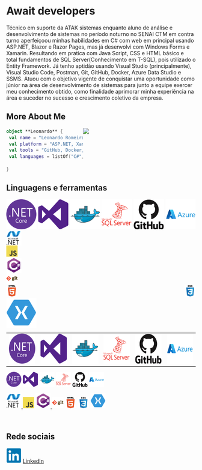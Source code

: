 # Await developers

Técnico em suporte da ATAK sistemas enquanto aluno de análise e desenvolvimento de sistemas no período noturno no SENAI CTM em contra turno aperfeiçoou minhas habilidades em C# com web em principal usando ASP.NET, Blazor e Razor Pages, mas já desenvolvi com Windows Forms e Xamarin. Resultando em pratica com Java Script, CSS e HTML básico e total fundamentos de SQL Server(Conhecimento em T-SQL), pois utilizado o Entity Framework. Já tenho aptidão usando Visual Studio (principalmente), Visual Studio Code, Postman, Git, GitHub, Docker, Azure Data Studio e SSMS. Atuou com o objetivo vigente de conquistar uma oportunidade como júnior na área de desenvolvimento de sistemas para junto a equipe exercer meu conhecimento obtido, como finalidade aprimorar minha experiência na área e suceder no sucesso e crescimento coletivo da empresa.

## More About Me

<img align="right" width="300" src="https://i2.wp.com/allhtaccess.info/wp-content/uploads/2018/03/programming.gif?fit=1281%2C716&ssl=1" />

```kotlin
object **Leonardo** {
 val name = "Leonardo Romeiro"
 val platform = "ASP.NET, Xamarin"
 val tools = "GitHub, Docker, PostMan, Visual Studio, Visual Studio Code, Azure Data Studio "
 val languages = listOf("C#", "Python", "JavaScript", "PHP", "T-SQL")

}
```

## Linguagens e ferramentas

<div style="display: flex; justify-content: space-between; align-items: center;">
  <div><img height="80" src="https://raw.githubusercontent.com/devicons/devicon/master/icons/dotnetcore/dotnetcore-original.svg"></div>
  <div><img height="80" src="https://raw.githubusercontent.com/devicons/devicon/master/icons/visualstudio/visualstudio-plain.svg"></div>
  <div><img height="80" src="https://raw.githubusercontent.com/devicons/devicon/master/icons/docker/docker-original.svg"></div>
  <div><img height="80" src="https://github.com/devicons/devicon/blob/master/icons/microsoftsqlserver/microsoftsqlserver-plain-wordmark.svg"></div>
  <div><img height="80" src="https://github.com/devicons/devicon/blob/master/icons/github/github-original-wordmark.svg"></div>
  <div><img height="80" src="https://github.com/devicons/devicon/blob/master/icons/azure/azure-original-wordmark.svg"></div>
</div>

<a href="https://dotnet.microsoft.com/" target="_blank" style="display: flex; align-items: center;">
  <img height="40" src="https://raw.githubusercontent.com/devicons/devicon/master/icons/dot-net/dot-net-original-wordmark.svg" alt="dotnet">
</a>

<div style="display: flex; align-items: center;">
  <code><img height="30" src="https://raw.githubusercontent.com/github/explore/80688e429a7d4ef2fca1e82350fe8e3517d3494d/topics/javascript/javascript.png"></code>
</div>

<a href="https://www.w3schools.com/cs/" target="_blank" style="display: flex; align-items: center;">
  <img height="40" src="https://raw.githubusercontent.com/devicons/devicon/master/icons/csharp/csharp-original.svg" alt="csharp">
</a>

<div style="display: flex; align-items: center;">
  <code><img height="30" src="https://raw.githubusercontent.com/github/explore/80688e429a7d4ef2fca1e82350fe8e3517d3494d/topics/git/git.png"></code>
</div>

<div style="display: flex; justify-content: space-between; align-items: center;">
  <code><img height="30" src="https://raw.githubusercontent.com/github/explore/80688e429a7d4ef2fca1e82350fe8e3517d3494d/topics/html/html.png"></code>
  <code><img height="30" src="https://raw.githubusercontent.com/github/explore/80688e429a7d4ef2fca1e82350fe8e3517d3494d/topics/css/css.png"></code>
</div>

<div style="display: flex; align-items: center;">
  <img height="80" src="https://github.com/devicons/devicon/blob/master/icons/xamarin/xamarin-original.svg">
</div>




<table>
  <tr>
    <td><img height="80" src="https://raw.githubusercontent.com/devicons/devicon/master/icons/dotnetcore/dotnetcore-original.svg"></td>
    <td><img height="80" src="https://raw.githubusercontent.com/devicons/devicon/master/icons/visualstudio/visualstudio-plain.svg"></td>
    <td><img height="80" src="https://raw.githubusercontent.com/devicons/devicon/master/icons/docker/docker-original.svg"></td>
    <td><img height="80" src="https://github.com/devicons/devicon/blob/master/icons/microsoftsqlserver/microsoftsqlserver-plain-wordmark.svg"></td>
    <td><img height="80" src="https://github.com/devicons/devicon/blob/master/icons/github/github-original-wordmark.svg"></td>
    <td><img height="80" src="https://github.com/devicons/devicon/blob/master/icons/azure/azure-original-wordmark.svg"></td>
  </tr>
</table>


<img height="40" src="https://raw.githubusercontent.com/devicons/devicon/master/icons/dotnetcore/dotnetcore-original.svg">
<img height="40" src="https://raw.githubusercontent.com/devicons/devicon/master/icons/visualstudio/visualstudio-plain.svg">
<img height="40" src="https://raw.githubusercontent.com/devicons/devicon/master/icons/docker/docker-original.svg">
<img height="40" src="https://github.com/devicons/devicon/blob/master/icons/microsoftsqlserver/microsoftsqlserver-plain-wordmark.svg">
<img height="40" src="https://github.com/devicons/devicon/blob/master/icons/github/github-original-wordmark.svg">
<img height="40" src="https://github.com/devicons/devicon/blob/master/icons/azure/azure-original-wordmark.svg">

<a href="https://dotnet.microsoft.com/" target="_blank"> <img src="https://raw.githubusercontent.com/devicons/devicon/master/icons/dot-net/dot-net-original-wordmark.svg" alt="dotnet" width="40" height="40"/> </a>
<code><img height="30" src="https://raw.githubusercontent.com/github/explore/80688e429a7d4ef2fca1e82350fe8e3517d3494d/topics/javascript/javascript.png"></code>
<a href="https://www.w3schools.com/cs/" target="_blank"> <img src="https://raw.githubusercontent.com/devicons/devicon/master/icons/csharp/csharp-original.svg" alt="csharp" width="40" height="40"/> </a>
<code><img height="30" src="https://raw.githubusercontent.com/github/explore/80688e429a7d4ef2fca1e82350fe8e3517d3494d/topics/git/git.png"></code>
<code><img height="30" src="https://raw.githubusercontent.com/github/explore/80688e429a7d4ef2fca1e82350fe8e3517d3494d/topics/html/html.png"></code>
<code><img height="30" src="https://raw.githubusercontent.com/github/explore/80688e429a7d4ef2fca1e82350fe8e3517d3494d/topics/css/css.png"></code>
<img height="40" src="https://github.com/devicons/devicon/blob/master/icons/xamarin/xamarin-original.svg">

[linkedin]: https://www.linkedin.com/in/LeozinRomeiro/

<br>

## Rede sociais

<img height="40" src="https://github.com/devicons/devicon/blob/master/icons/linkedin/linkedin-original.svg"> [LinkedIn][linkedin]
